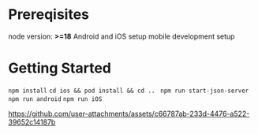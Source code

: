 # Prereqisites
node version: **>=18**
Android and iOS setup mobile development setup

# Getting Started
```npm install```
```cd ios && pod install && cd .. ```
```npm run start-json-server```       
```npm run android```
```npm run iOS```

https://github.com/user-attachments/assets/c66787ab-233d-4476-a522-39652c14187b

